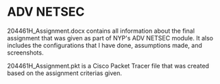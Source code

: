 # ADV NETSEC
 
204461H_Assignment.docx contains all information about the final assignment that was given as part of NYP's ADV NETSEC module. It also includes the configurations that I have done, assumptions made, and screenshots.

204461H_Assignment.pkt is a Cisco Packet Tracer file that was created based on the assignment criterias given.

